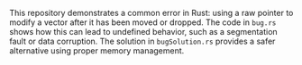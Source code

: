 This repository demonstrates a common error in Rust: using a raw pointer to modify a vector after it has been moved or dropped. The code in `bug.rs` shows how this can lead to undefined behavior, such as a segmentation fault or data corruption.  The solution in `bugSolution.rs` provides a safer alternative using proper memory management.
